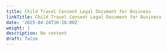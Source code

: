 ```yaml
---
title: Child Travel Consent Legal Document for Business
linkTitle: Child Travel Consent Legal Document for Business
date: '2025-04-24T16:18:00Z'
weight: 1
description: No content
draft: false
---
```



